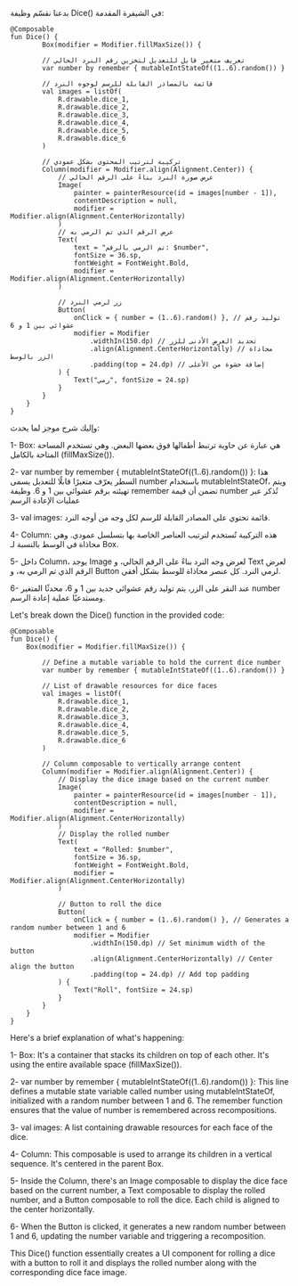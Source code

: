 بدعنا نقسّم وظيفة Dice() في الشيفرة المقدمة:


    @Composable
    fun Dice() {
            Box(modifier = Modifier.fillMaxSize()) {
    
            // تعريف متغير قابل للتعديل لتخزين رقم النرد الحالي
            var number by remember { mutableIntStateOf((1..6).random()) }
            
            // قائمة بالمصادر القابلة للرسم لوجوه النرد
            val images = listOf(
                R.drawable.dice_1,
                R.drawable.dice_2,
                R.drawable.dice_3,
                R.drawable.dice_4,
                R.drawable.dice_5,
                R.drawable.dice_6
            )
            
            // تركيبة لترتيب المحتوى بشكل عمودي
            Column(modifier = Modifier.align(Alignment.Center)) {
                // عرض صورة النرد بناءً على الرقم الحالي
                Image(
                    painter = painterResource(id = images[number - 1]),
                    contentDescription = null,
                    modifier = Modifier.align(Alignment.CenterHorizontally)
                )
                // عرض الرقم الذي تم الرمي به
                Text(
                    text = "تم الرمي بالرقم: $number",
                    fontSize = 36.sp,
                    fontWeight = FontWeight.Bold,
                    modifier = Modifier.align(Alignment.CenterHorizontally)
                )
                
                // زر لرمي النرد
                Button(
                    onClick = { number = (1..6).random() }, // توليد رقم عشوائي بين 1 و 6
                    modifier = Modifier
                        .widthIn(150.dp) // تحديد العرض الأدنى للزر
                        .align(Alignment.CenterHorizontally) // محاذاة الزر بالوسط
                        .padding(top = 24.dp) // إضافة حشوة من الأعلى
                ) {
                    Text("رمي", fontSize = 24.sp)
                }
            }
        }
    }
  وإليك شرح موجز لما يحدث:
  
  1- Box: هي عبارة عن حاوية ترتبط أطفالها فوق بعضها البعض. وهي تستخدم المساحة المتاحة بالكامل (fillMaxSize()).
  
  2- var number by remember { mutableIntStateOf((1..6).random()) }: هذا السطر يعرّف متغيرًا قابلًا للتعديل يسمى number باستخدام mutableIntStateOf، ويتم تهيئته برقم عشوائي بين 1 و 6. وظيفة remember تضمن أن قيمة number تُذكر عبر عمليات الإعادة الرسم
  
  3- val images: قائمة تحتوي على المصادر القابلة للرسم لكل وجه من أوجه النرد.
  
  4- Column: هذه التركيبة تُستخدم لترتيب العناصر الخاصة بها بتسلسل عمودي. وهي محاذاة في الوسط بالنسبة لـ Box.
  
  5- داخل Column، يوجد Image لعرض وجه النرد بناءً على الرقم الحالي، و Text لعرض الرقم الذي تم الرمي به، و Button لرمي النرد. كل عنصر محاذاة للوسط بشكل أفقي.
  
  6- عند النقر على الزر، يتم توليد رقم عشوائي جديد بين 1 و 6، محدثًا المتغير number ومستدعيًا عملية إعادة الرسم.








Let's break down the Dice() function in the provided code:


    @Composable
    fun Dice() {
        Box(modifier = Modifier.fillMaxSize()) {

            // Define a mutable variable to hold the current dice number
            var number by remember { mutableIntStateOf((1..6).random()) }
            
            // List of drawable resources for dice faces
            val images = listOf(
                R.drawable.dice_1,
                R.drawable.dice_2,
                R.drawable.dice_3,
                R.drawable.dice_4,
                R.drawable.dice_5,
                R.drawable.dice_6
            )
            
            // Column composable to vertically arrange content
            Column(modifier = Modifier.align(Alignment.Center)) {
                // Display the dice image based on the current number
                Image(
                    painter = painterResource(id = images[number - 1]),
                    contentDescription = null,
                    modifier = Modifier.align(Alignment.CenterHorizontally)
                )
                // Display the rolled number
                Text(
                    text = "Rolled: $number",
                    fontSize = 36.sp,
                    fontWeight = FontWeight.Bold,
                    modifier = Modifier.align(Alignment.CenterHorizontally)
                )
                
                // Button to roll the dice
                Button(
                    onClick = { number = (1..6).random() }, // Generates a random number between 1 and 6
                    modifier = Modifier
                        .widthIn(150.dp) // Set minimum width of the button
                        .align(Alignment.CenterHorizontally) // Center align the button
                        .padding(top = 24.dp) // Add top padding
                ) {
                    Text("Roll", fontSize = 24.sp)
                }
            }
        }
    }

Here's a brief explanation of what's happening:

  1- Box: It's a container that stacks its children on top of each other. It's using the entire available space (fillMaxSize()).

  2- var number by remember { mutableIntStateOf((1..6).random()) }: This line defines a mutable state variable called number using mutableIntStateOf, initialized with a random number between 1 and 6. The remember function ensures that the value of number is remembered across recompositions.

  3- val images: A list containing drawable resources for each face of the dice.

  4- Column: This composable is used to arrange its children in a vertical sequence. It's centered in the parent Box.

  5- Inside the Column, there's an Image composable to display the dice face based on the current number, a Text composable to display the rolled number, and a Button composable to roll the dice. Each child is aligned to the center horizontally.

  6- When the Button is clicked, it generates a new random number between 1 and 6, updating the number variable and triggering a recomposition.

This Dice() function essentially creates a UI component for rolling a dice with a button to roll it and displays the rolled number along with the corresponding dice face image.
